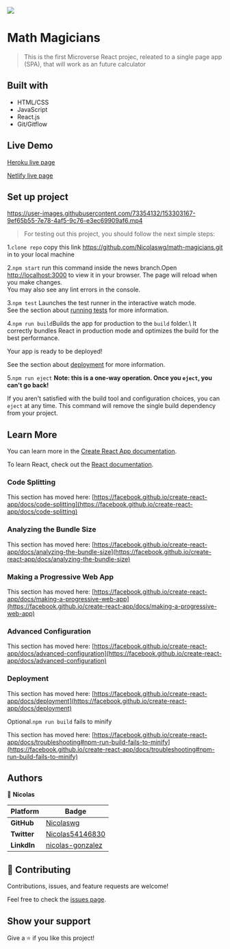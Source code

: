 ![](https://img.shields.io/badge/Microverse-blueviolet)

# Math Magicians

> This is the first Microverse React projec, releated to a single page app (SPA), that will work as an future calculator

## Built with

- HTML/CSS
- JavaScript
- React.js
- Git/Gitflow

## Live Demo
[Heroku live page](https://magic-cal.herokuapp.com/)

[Netlify live page](https://magic-calcu.netlify.app/)
## Set up project


https://user-images.githubusercontent.com/73354132/153303167-9ef65b55-7e78-4af5-9c76-e3ec69909af6.mp4


> For testing out this project, you should follow the next simple steps:

1.`clone repo` copy this link  https://github.com/Nicolaswg/math-magicians.git in to your local machine

2.`npm start` run this command inside the news branch.Open [http://localhost:3000](http://localhost:3000) to view it in your browser.
The page will reload when you make changes.\
You may also see any lint errors in the console.

3.`npm test` Launches the test runner in the interactive watch mode.\
See the section about [running tests](https://facebook.github.io/create-react-app/docs/running-tests) for more information.

4.`npm run build`Builds the app for production to the `build` folder.\ It correctly bundles React in production mode and optimizes the build for the best performance.

Your app is ready to be deployed!

See the section about [deployment](https://facebook.github.io/create-react-app/docs/deployment) for more information.

5.`npm run eject` **Note: this is a one-way operation. Once you `eject`, you can't go back!**

If you aren't satisfied with the build tool and configuration choices, you can `eject` at any time. This command will remove the single build dependency from your project.

## Learn More

You can learn more in the [Create React App documentation](https://facebook.github.io/create-react-app/docs/getting-started).

To learn React, check out the [React documentation](https://reactjs.org/).

### Code Splitting

This section has moved here: [https://facebook.github.io/create-react-app/docs/code-splitting](https://facebook.github.io/create-react-app/docs/code-splitting)

### Analyzing the Bundle Size

This section has moved here: [https://facebook.github.io/create-react-app/docs/analyzing-the-bundle-size](https://facebook.github.io/create-react-app/docs/analyzing-the-bundle-size)

### Making a Progressive Web App

This section has moved here: [https://facebook.github.io/create-react-app/docs/making-a-progressive-web-app](https://facebook.github.io/create-react-app/docs/making-a-progressive-web-app)

### Advanced Configuration

This section has moved here: [https://facebook.github.io/create-react-app/docs/advanced-configuration](https://facebook.github.io/create-react-app/docs/advanced-configuration)

### Deployment

This section has moved here: [https://facebook.github.io/create-react-app/docs/deployment](https://facebook.github.io/create-react-app/docs/deployment)

Optional.`npm run build` fails to minify

This section has moved here: [https://facebook.github.io/create-react-app/docs/troubleshooting#npm-run-build-fails-to-minify](https://facebook.github.io/create-react-app/docs/troubleshooting#npm-run-build-fails-to-minify)

## Authors 

👤 **Nicolas**

Platform | Badge |
 --- | --- |
 **GitHub**  | [Nicolaswg](https://github.com/Nicolaswg)
 **Twitter** | [Nicolas54146830](https://twitter.com/Nicolas54146830)
 **LinkdIn** | [nicolas-gonzalez](https://www.linkedin.com/in/nicolas-gonzalez-8623461a0/)

 ## 🤝 Contributing

Contributions, issues, and feature requests are welcome!

Feel free to check the [issues page](https://github.com/Nicolaswg/math-magicians/issues).

## Show your support

Give a ⭐️ if you like this project!
